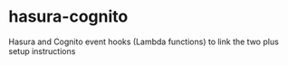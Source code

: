 # hasura-cognito
Hasura and Cognito event hooks (Lambda functions) to link the two plus setup instructions
